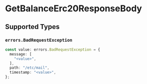 # GetBalanceErc20ResponseBody


## Supported Types

### `errors.BadRequestException`

```typescript
const value: errors.BadRequestException = {
  message: [
    "<value>",
  ],
  path: "/etc/mail",
  timestamp: "<value>",
};
```

